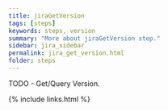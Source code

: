 ```yaml
---
title: jiraGetVersion
tags: [steps]
keywords: steps, version
summary: "More about jiraGetVersion step."
sidebar: jira_sidebar
permalink: jira_get_version.html
folder: steps
---
```


TODO - Get/Query Version.

{% include links.html %}
